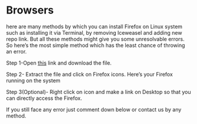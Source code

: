 # Browsers

here are many methods by which you can install Firefox on Linux system such as installing it via Terminal, by removing Iceweasel and adding new repo link. But all these methods might give you some unresolvable errors. So here’s the most simple method which has the least chance of throwing an error.

Step 1-Open [this](https://www.mozilla.org/en-US/firefox/new/) link and download the file.

Step 2- Extract the file and click on Firefox icons. Here’s your Firefox running on the system

Step 3\(Optional\)- Right click on icon and make a link on Desktop so that you can directly access the Firefox.

If you still face any error just comment down below or contact us by any method.


